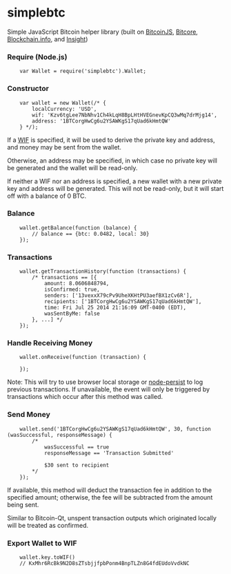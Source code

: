 simplebtc
==============

Simple JavaScript Bitcoin helper library (built on [BitcoinJS](http://bitcoinjs.org/), [Bitcore](http://bitcore.io/), [Blockchain.info](http://blockchain.info/), and [Insight](http://insight.bitpay.com/))


### Require (Node.js)

```
	var Wallet = require('simplebtc').Wallet;
```

### Constructor

```
	var wallet = new Wallet(/* {
		localCurrency: 'USD',
		wif: 'Kzv6tgLee7NbNhv1Ch4kLqH8BpLHtHVEGnevKpCQ3wMq7drMjg14',
		address: '1BTCorgHwCg6u2YSAWKgS17qUad6kHmtQW'
	} */);
```

If a [WIF](https://en.bitcoin.it/wiki/Wallet_import_format) is specified, it will be used to derive the private key and address, and money may be sent from the wallet.

Otherwise, an address may be specified, in which case no private key will be generated and the wallet will be read-only.

If neither a WIF nor an address is specified, a new wallet with a new private key and address will be generated. This will not be read-only, but it will start off with a balance of 0 BTC.

### Balance

```
	wallet.getBalance(function (balance) {
		// balance == {btc: 0.0482, local: 30}
	});
```

### Transactions

```
	wallet.getTransactionHistory(function (transactions) {
		/* transactions == [{
			amount: 8.0606848794,
			isConfirmed: true,
			senders: ['13vexxX79cPv9UheXKHtPU3aefBX1zCv6R'],
			recipients: ['1BTCorgHwCg6u2YSAWKgS17qUad6kHmtQW'],
			time: Fri Jul 25 2014 21:16:09 GMT-0400 (EDT),
			wasSentByMe: false
		}, ...] */
	});
```

### Handle Receiving Money

```
	wallet.onReceive(function (transaction) {

	});
```

Note: This will try to use browser local storage or [node-persist](https://github.com/simonlast/node-persist) to log previous transactions. If unavailable, the event will only be triggered by transactions which occur after this method was called.

### Send Money

```
	wallet.send('1BTCorgHwCg6u2YSAWKgS17qUad6kHmtQW', 30, function (wasSuccessful, responseMessage) {
		/*
			wasSuccessful == true
			responseMessage == 'Transaction Submitted'

			$30 sent to recipient
		*/
	});
```

If available, this method will deduct the transaction fee in addition to the specified amount; otherwise, the fee will be subtracted from the amount being sent.

Similar to Bitcoin-Qt, unspent transaction outputs which originated locally will be treated as confirmed.

### Export Wallet to WIF

```
	wallet.key.toWIF()
	// KxMhr6RcBk9N2D8sZTsbjjfpbPonm4BnpTLZn8G4fdEUdoVvdkNC
```
